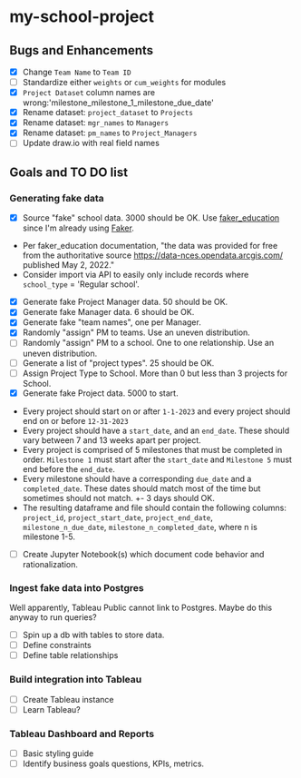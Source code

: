 # my-school-project
## Bugs and Enhancements
- [x] Change `Team Name` to `Team ID` 
- [ ] Standardize either `weights` or `cum_weights` for modules
- [x] `Project Dataset` column names are wrong:'milestone_milestone_1_milestone_due_date'
- [x] Rename dataset: `project_dataset` to `Projects` 
- [x] Rename dataset: `mgr_names` to `Managers`
- [x] Rename dataset: `pm_names` to `Project_Managers`
- [ ] Update draw.io with real field names

## Goals and TO DO list
### Generating fake data
- [x] Source "fake" school data. 3000 should be OK. Use [faker_education](https://pypi.org/project/faker_education/) since I'm already using [Faker](https://faker.readthedocs.io/en/master/).
 - Per faker_education documentation, "the data was provided for free from the authoritative source https://data-nces.opendata.arcgis.com/ published May 2, 2022."
 - Consider import via API to easily only include records where `school_type` = 'Regular school'.
- [x] Generate fake Project Manager data. 50 should be OK.
- [x] Generate fake Manager data. 6 should be OK.
- [x] Generate fake "team names", one per Manager.
- [x] Randomly "assign" PM to teams. Use an uneven distribution.
- [ ] Randomly "assign" PM to a school. One to one relationship. Use an uneven distribution.
- [ ] Generate a list of "project types". 25 should be OK. 
- [ ] Assign Project Type to School. More than 0 but less than 3 projects for School.
- [x] Generate fake Project data. 5000 to start.
 - Every project should start on or after `1-1-2023` and every project should end on or before `12-31-2023`
 - Every project should have a `start_date`, and an `end_date`. These should vary between 7 and 13 weeks apart per project.
 - Every project is comprised of 5 milestones that must be completed in order. `Milestone 1` must start after the `start_date` and `Milestone 5` must end before the `end_date`.
 - Every milestone should have a corresponding `due_date` and a `completed_date`. These dates should match most of the time but sometimes should not match. +- 3 days should OK.
 - The resulting dataframe and file should contain the following columns: `project_id`, `project_start_date`, `project_end_date`, `milestone_n_due_date`, `milestone_n_completed_date`, where n is milestone 1-5.
- [ ] Create Jupyter Notebook(s) which document code behavior and rationalization.

      
### Ingest fake data into Postgres
Well apparently, Tableau Public cannot link to Postgres.  Maybe do this anyway to run queries?
- [ ] Spin up a db with tables to store data.
- [ ] Define constraints
- [ ] Define table relationships

### Build integration into Tableau
- [ ] Create Tableau instance
- [ ] Learn Tableau?

### Tableau Dashboard and Reports
- [ ] Basic styling guide
- [ ] Identify business goals questions, KPIs, metrics.
